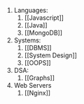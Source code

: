 1. Languages:
	1. [[Javascript]]
	2. [[Java]]
	3. [[MongoDB]]
2. Systems:
	1. [[DBMS]]
	2. [[System Design]]
	3. [[OOPS]]
3. DSA:
	1. [[Graphs]]
4. Web Servers
	1. [[Nginx]]